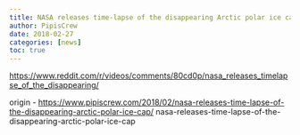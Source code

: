 ```yaml
---
title: NASA releases time-lapse of the disappearing Arctic polar ice cap
author: PipisCrew
date: 2018-02-27
categories: [news]
toc: true
---
```


https://www.reddit.com/r/videos/comments/80cd0p/nasa_releases_timelapse_of_the_disappearing/

origin - https://www.pipiscrew.com/2018/02/nasa-releases-time-lapse-of-the-disappearing-arctic-polar-ice-cap/ nasa-releases-time-lapse-of-the-disappearing-arctic-polar-ice-cap